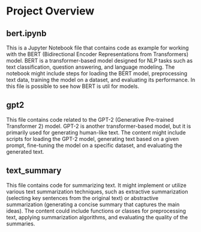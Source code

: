 # Project Overview

## bert.ipynb

This is a Jupyter Notebook file that contains code as example for working with the BERT (Bidirectional Encoder Representations from Transformers) model. BERT is a transformer-based model designed for NLP tasks such as text classification, question answering, and language modeling. The notebook might include steps for loading the BERT model, preprocessing text data, training the model on a dataset, and evaluating its performance. In this file is possible to see how BERT is util for models.

## gpt2

This file contains code related to the GPT-2 (Generative Pre-trained Transformer 2) model. GPT-2 is another transformer-based model, but it is primarily used for generating human-like text. The content might include scripts for loading the GPT-2 model, generating text based on a given prompt, fine-tuning the model on a specific dataset, and evaluating the generated text.

## text_summary

This file contains code for summarizing text. It might implement or utilize various text summarization techniques, such as extractive summarization (selecting key sentences from the original text) or abstractive summarization (generating a concise summary that captures the main ideas). The content could include functions or classes for preprocessing text, applying summarization algorithms, and evaluating the quality of the summaries.